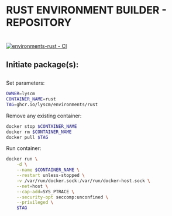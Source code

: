 # RUST ENVIRONMENT BUILDER - REPOSITORY <h1> 

[![environments-rust - CI](https://github.com/lyscm/environments-rust/actions/workflows/deploy-packages.yml/badge.svg?branch=master)](https://github.com/lyscm/environments-rust/actions/workflows/deploy-packages.yml)

## Initiate package(s): <h2> 

Set parameters:

```bash
OWNER=lyscm
CONTAINER_NAME=rust
TAG=ghcr.io/lyscm/environments/rust
```
Remove any existing container:

```bash
docker stop $CONTAINER_NAME
docker rm $CONTAINER_NAME
docker pull $TAG
```

Run container:

```bash
docker run \
    -d \
    --name $CONTAINER_NAME \
    --restart unless-stopped \
    -v /var/run/docker.sock:/var/run/docker-host.sock \
    --net=host \
    --cap-add=SYS_PTRACE \
    --security-opt seccomp:unconfined \
    --privileged \
    $TAG
```